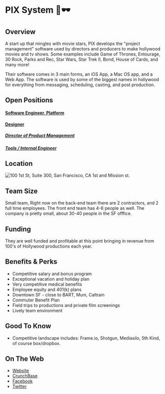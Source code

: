 # PIX System 🎥🕶

## Overview
A start up that mingles with movie stars, PIX develops the "project management" software used by directors and producers to make hollywood movies and tv shows. Some examples include Game of Thrones, Entourage, 30 Rock, Parks and Rec, Star Wars, Star Trek II, Bond, House of Cards, and many more!

Their software comes in 3 main forms, an iOS App, a Mac OS app, and a Web App. The software is used by some of the biggest names in hollywood for everything from messaging, scheduling, casting, and post production.

## Open Positions
#### [Software Engineer, Platform](software-engineer-platform.md)
#### [Designer](designer.md)
##### [Director of Product Management](director-of-product-management.md)
##### [Tools / Internal Engineer](tools-internal-engineer.md)

## Location
![100 1st St, Suite 300, San Francisco, CA](https://maps.googleapis.com/maps/api/staticmap?center=100+1st+St,+Suite+300,+San+Francisco,+CA&zoom=13&scale=false&size=600x300&maptype=roadmap&format=png&visual_refresh=true&markers=size:mid%7Ccolor:0xff0000%7Clabel:%7C100+1st+Street,+San+Francisco,+CA)
1st and Mission st.  

## Team Size
Small team, Right now on the back-end team there are 2 contractors, and 2 full time employees.  The front end team has 4-6 people as well.  The company is pretty small, about 30-40 people in the SF offfice.

## Funding
They are well funded and profitable at this point bringing in revenue from 100's of Hollywood productions each year.

## Benefits & Perks
+ Competitive salary and bonus program
+ Exceptional vacation and holiday plan
+ Very competitive medical benefits
+ Employee equity and 401(k) plans
+ Downtown SF - close to BART, Muni, Caltrain
+ Commuter Benefit Plan
+ Field trips to productions and private film screenings
+ Lively team environment

## Good To Know
+ Competitive landscape includes: Frame.io, Shotgun, Mediasilo, 5th Kind, of course box/dropbox.

## On The Web
+ [Website](http://pixsystem.com)
+ [CrunchBase](https://www.crunchbase.com/organization/pix-system)
+ [Facebook](https://www.facebook.com/SuperhumanCo/)
+ [Twitter](https://twitter.com/pixsystem)
